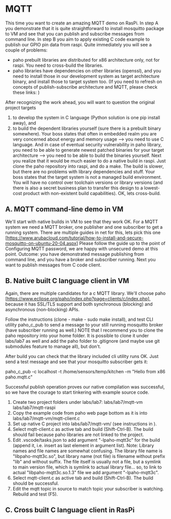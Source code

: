# MQTT

This time you want to create an amazing MQTT demo on RasPi. In step A you demonstrate that it is quite straightforward to install mosquitto package to VM and see that you can publish and subscribe messages from command line.
In step B you aim to apply existing C code example  to publish our GPIO pin data from raspi. Quite immediately you will see a couple of problems:
- paho prebuilt libraries are distributed for x86 architecture only, not for raspi. You need to cross-build the libraries.
- paho libraries have dependencies on other libraries (openssl), and you need to install those in our development system as target architecture binary, and install those to target system too.
(If you need to refresh on concepts of publish-subscribe architecture and MQTT, please check these links: )

After recognizing the work ahead, you will want to question the original project targets
1. to develop the system in C language (Python solution is one pip install away), and 
2. to build the dependent libraries yourself (sure there is a prebuilt binary somewhere). 
Your boss states that often in embedded realm you are very concerned about energy and memory usage --> you need to use C language. And in case of eventual security vulnerability in paho library, you need to be able to generate newest patched binaries for your target architecture --> you need to be able to build the binaries yourself.
Next you realize that it would be much easier to do a native build in raspi. Just clone the paho repository into raspi, and do a make. The build is slower, but there are no problems with library dependencies and stuff. 
Your boss states that the target system is not a managed build environment. You will have no control over toolchain versions or library versions (and there is also a secret business plan to transfer this design to a lowest-cost product with non-existent build capabilities). 
OK, lets cross-build.

## A. MQTT command-line demo in VM

We'll start with native builds in VM to see that they work OK. For a MQTT system we need a MQTT broker, one publisher and one subscriber to get a running system. There are multiple guides in net for this, lets pick this one [https://www.arubacloud.com/tutorial/how-to-install-and-secure-mosquitto-on-ubuntu-20-04.aspx]
Please follow the guide up to the point of Configuring MQTT password, we are happy with unsecured demo at this point.
Outcome: you have demonstrated message publishing from command line, and you have a broker and subscriber running. Next you want to publish messages from C code client.


## B. Native built C language client in VM

Again, there are multiple candidates for a c MQTT library. We'll choose paho [https://www.eclipse.org/paho/index.php?page=clients/c/index.php], because it has SSL/TLS support and both synchronous (blocking) and asynchronous (non-blocking) APIs.

Follow the instructions (clone - make - sudo make install), and test CLI utility paho_c_pub to send a message to your still running mosquitto broker (have subscriber running as well.) NOTE that I recommend you to clone the paho repository into your home folder. It is possible to clone it under labs/lab7 as well and add the paho folder to .gitignore (and maybe use git submodules feature to manage all), but don't.

After build you can check that the library included cli utility runs OK. Just send a test message and see that your mosquitto subscriber gets it:


paho_c_pub -c localhost -t /home/sensors/temp/kitchen -m "Hello from x86 paho.mqtt.c"

Successful publish operation proves our native compilation was successful, so we have the courage to start tinkering with example source code.

1. Create two project folders under labs/lab7:
labs/lab7/mqtt-vm
labs/lab7/mqtt-raspi
2. Copy the example code from paho web page bottom as it is into labs/lab7/mqtt-vm/mqtt-client.c 
3. Set up native C project into labs/lab7/mqtt-vm/ (see instructions in ).
4. Select mqtt-client.c as active tab and build (Shift-Ctrl-B). The build should fail because paho libraries are not linked to the project.
5. Edit .vscode/tasks.json to add argument "-lpaho-mqtt3c" for the build (append it, i.e. insert as last element in argument list).
Note: Library names and file names are somewhat confusing. The library file name is "libpaho-mqtt3c.so", but library name (not file) is filename without prefix "lib" and without suffix. The file itself is usually not a file, but a symlink to main version file, which is symlink to actual library file... so, to link to actual "libpaho-mqtt3c.so.1.3" file we add argument "-lpaho-mqtt3c".
6. Select mqtt-client.c as active tab and build (Shift-Ctrl-B). The build should be successful.
7. Edit the mqtt topic in source to match topic your subscriber is watching. Rebuild and test (F5).

## C. Cross built C language client in RasPi






